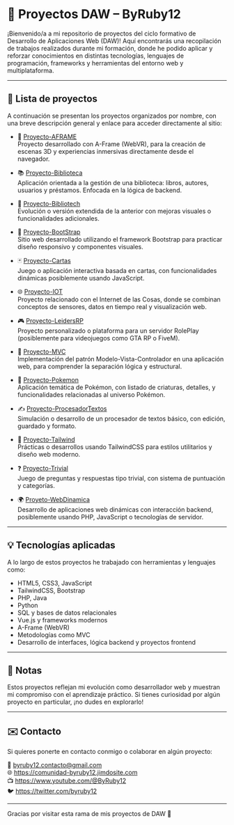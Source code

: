 # 📁 Proyectos DAW – ByRuby12

¡Bienvenido/a a mi repositorio de proyectos del ciclo formativo de Desarrollo de Aplicaciones Web (DAW)! Aquí encontrarás una recopilación de trabajos realizados durante mi formación, donde he podido aplicar y reforzar conocimientos en distintas tecnologías, lenguajes de programación, frameworks y herramientas del entorno web y multiplataforma.

---

## 🚀 Lista de proyectos

A continuación se presentan los proyectos organizados por nombre, con una breve descripción general y enlace para acceder directamente al sitio:

- 🔷 [Proyecto-AFRAME](https://byruby12.github.io/DAW/Proyecto-AFRAME/index.html)  
  Proyecto desarrollado con A-Frame (WebVR), para la creación de escenas 3D y experiencias inmersivas directamente desde el navegador.

- 📚 [Proyecto-Biblioteca](https://byruby12.github.io/DAW/Proyecto-Biblioteca/index.html)  
  Aplicación orientada a la gestión de una biblioteca: libros, autores, usuarios y préstamos. Enfocada en la lógica de backend.

- 📖 [Proyecto-Bibliotech](https://byruby12.github.io/DAW/Proyecto-Bibliotech/index.html)  
  Evolución o versión extendida de la anterior con mejoras visuales o funcionalidades adicionales.

- 🎨 [Proyecto-BootStrap](https://byruby12.github.io/DAW/Proyecto-BootStrap/index.html)  
  Sitio web desarrollado utilizando el framework Bootstrap para practicar diseño responsivo y componentes visuales.

- 🃏 [Proyecto-Cartas](https://byruby12.github.io/DAW/Proyecto-Cartas/index.html)  
  Juego o aplicación interactiva basada en cartas, con funcionalidades dinámicas posiblemente usando JavaScript.

- 🌐 [Proyecto-IOT](https://byruby12.github.io/DAW/Proyecto-IOT/index.html)  
  Proyecto relacionado con el Internet de las Cosas, donde se combinan conceptos de sensores, datos en tiempo real y visualización web.

- 🎮 [Proyecto-LeidersRP](https://byruby12.github.io/DAW/Proyecto-LeidersRP/index.html)  
  Proyecto personalizado o plataforma para un servidor RolePlay (posiblemente para videojuegos como GTA RP o FiveM).

- 🧱 [Proyecto-MVC](https://byruby12.github.io/DAW/Proyecto-MVC/index.html)  
  Implementación del patrón Modelo-Vista-Controlador en una aplicación web, para comprender la separación lógica y estructural.

- 🐾 [Proyecto-Pokemon](https://byruby12.github.io/DAW/Proyecto-Pokemon/index.html)  
  Aplicación temática de Pokémon, con listado de criaturas, detalles, y funcionalidades relacionadas al universo Pokémon.

- ✍️ [Proyecto-ProcesadorTextos](https://byruby12.github.io/DAW/Proyecto-ProcesadorTextos/index.html)  
  Simulación o desarrollo de un procesador de textos básico, con edición, guardado y formato.

- 💨 [Proyecto-Tailwind](https://byruby12.github.io/DAW/Proyecto-Tailwind/index.html)  
  Prácticas o desarrollos usando TailwindCSS para estilos utilitarios y diseño web moderno.

- ❓ [Proyecto-Trivial](https://byruby12.github.io/DAW/Proyecto-Trivial/index.html)  
  Juego de preguntas y respuestas tipo trivial, con sistema de puntuación y categorías.

- 🌍 [Proyeto-WebDinamica](https://byruby12.github.io/DAW/Proyeto-WebDinamica/vista/index.php)  
  Desarrollo de aplicaciones web dinámicas con interacción backend, posiblemente usando PHP, JavaScript o tecnologías de servidor.

---

## 💡 Tecnologías aplicadas

A lo largo de estos proyectos he trabajado con herramientas y lenguajes como:

- HTML5, CSS3, JavaScript
- TailwindCSS, Bootstrap
- PHP, Java
- Python
- SQL y bases de datos relacionales
- Vue.js y frameworks modernos
- A-Frame (WebVR)
- Metodologías como MVC
- Desarrollo de interfaces, lógica backend y proyectos frontend

---

## 📌 Notas

Estos proyectos reflejan mi evolución como desarrollador web y muestran mi compromiso con el aprendizaje práctico. Si tienes curiosidad por algún proyecto en particular, ¡no dudes en explorarlo!

---

## ✉️ Contacto

Si quieres ponerte en contacto conmigo o colaborar en algún proyecto:

📧 byruby12.contacto@gmail.com  
🌐 https://comunidad-byruby12.jimdosite.com  
📺 https://www.youtube.com/@ByRuby12  
🐦 https://twitter.com/byruby12

---

Gracias por visitar esta rama de mis proyectos de DAW 🚀
